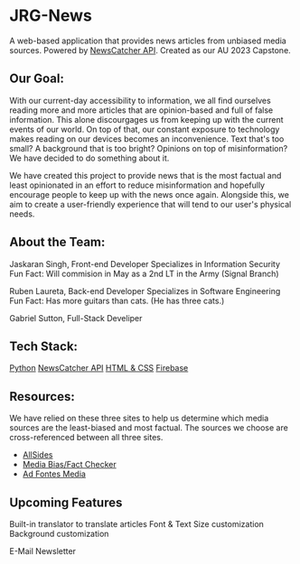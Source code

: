 # JRG-News
A web-based application that provides news articles from unbiased media sources.
Powered by [NewsCatcher API](https://newscatcherapi.com/). Created as our AU 2023 Capstone.

## Our Goal:
With our current-day accessibility to information, we all find ourselves reading more and more articles that are opinion-based and full of false information. This alone discourgages us from keeping up with the current events of our world. On top of that, our constant exposure to technology makes reading on our devices becomes an inconvenience. Text that's too small? A background that is too bright? Opinions on top of misinformation? We have decided to do something about it.

We have created this project to provide news that is the most factual and least opinionated in an effort to reduce misinformation and hopefully encourage people to keep up with the news once again. Alongside this, we aim to create a user-friendly experience that will tend to our user's physical needs.

## About the Team:

Jaskaran Singh, Front-end Developer
  Specializes in Information Security
  Fun Fact: Will commision in May as a 2nd LT in the Army (Signal Branch) 

Ruben Laureta, Back-end Developer
  Specializes in Software Engineering
  Fun Fact: Has more guitars than cats. (He has three cats.)
  
Gabriel Sutton, Full-Stack Develiper

## Tech Stack:

[Python](https://www.python.org/)
[NewsCatcher API](https://newscatcherapi.com/)
[HTML & CSS](https://www.w3.org/standards/webdesign/htmlcss)
[Firebase](https://firebase.google.com/docs)

## Resources:

We have relied on these three sites to help us determine which media sources are the least-biased and most factual. The sources we choose are cross-referenced between all three sites.

- [AllSides](https://www.allsides.com/media-bias/media-bias-chart)
- [Media Bias/Fact Checker](https://mediabiasfactcheck.com/center/)
- [Ad Fontes Media](https://adfontesmedia.com/interactive-media-bias-chart/)

## Upcoming Features

Built-in translator to translate articles
Font & Text Size customization
Background customization

E-Mail Newsletter
